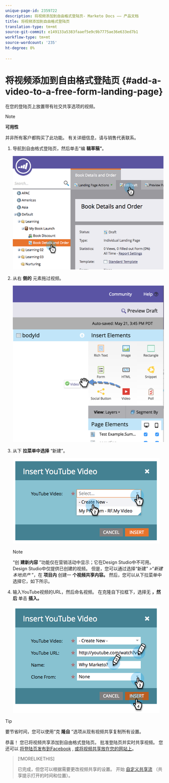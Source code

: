 ```yaml
---
unique-page-id: 2359722
description: 将视频添加到自由格式登陆页- Marketo Docs —— 产品文档
title: 将视频添加到自由格式登陆页
translation-type: tm+mt
source-git-commit: e149133a5383faaef5e9c9b7775ae36e633ed7b1
workflow-type: tm+mt
source-wordcount: '235'
ht-degree: 0%

---
```



# 将视频添加到自由格式登陆页 {#add-a-video-to-a-free-form-landing-page}

在您的登陆页上放置带有社交共享选项的视频。

>[!NOTE]
>
>**可用性**
>
>并非所有客户都购买了此功能。 有关详细信息，请与销售代表联系。

1. 导航到自由格式登陆页，然后单击“编 **辑草稿”**。

   ![](assets/image2014-9-17-11-3a28-3a51.png)

1. 从右 **侧的** 元素拖过视频。

   ![](assets/image2015-5-21-15-3a46-3a34.png)

1. 从下 **拉菜单中选择** “新建”。

   ![](assets/image2014-9-17-11-3a29-3a8.png)

   >[!NOTE]
   >
   >“创 **建新内容** ”功能仅在营销活动中显示；它在Design Studio中不可用。 Design Studio中仅提供已创建的视频。 但是，您可以通过选择“新建” *>“新建本地资产* ”，在 **项目内** 创建一 **个视频共享内容。** 然后，您可以从下拉菜单中选择它，如下所示。

1. 输入YouTube视频的URL，然后命名视频。 在克隆自下拉框下，选择无 **，然后** 单击 **插入。**

   ![](assets/image2014-9-17-11-3a29-3a15.png)

>[!TIP]
>
>要节省时间，您可以使用“克 **隆自** ”选项从现有视频共享复制所有设置。

恭喜！ 您已将视频共享添加到自由格式登陆页。 批准登陆页并实时共享视频。 您还可以 [将登陆页发布到Facebook](../../../../product-docs/demand-generation/facebook/publish-landing-pages-to-facebook.md) , [或将视频共享放在您的网站上](../../../../product-docs/demand-generation/social/social-functions/deploy-social-on-your-website.md)。

>[!MORELIKETHIS]
>
>已完成，但您可以根据需要更改视频共享的设置。 开始 [自定义共享流](../../../../product-docs/demand-generation/social/configuring-social-actions/customize-video-share-flow.md) （共享提示打开的时间和位置）。

